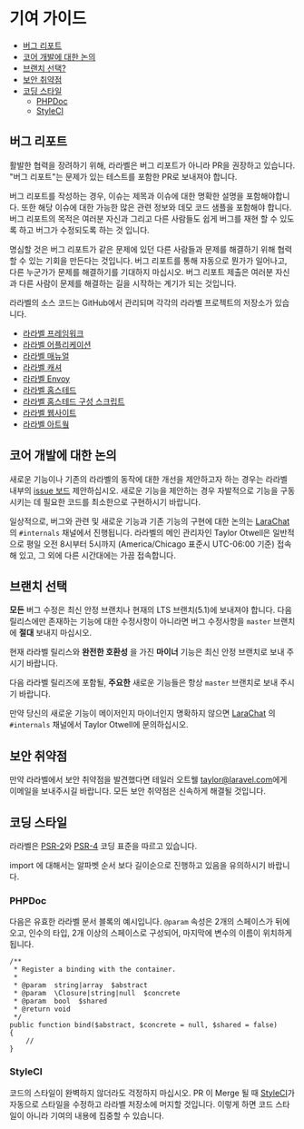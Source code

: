 # 기여 가이드

- [버그 리포트](#bug-reports)
- [코어 개발에 대한 논의](#core-development-discussion)
- [브랜치 선택?](#which-branch)
- [보안 취약점](#security-vulnerabilities)
- [코딩 스타일](#coding-style)
    - [PHPDoc](#phpdoc)
    - [StyleCI](#styleci)

<a name="bug-reports"></a>
## 버그 리포트

활발한 협력을 장려하기 위해, 라라벨은 버그 리포트가 아니라 PR을 권장하고 있습니다. "버그 리포트"는 문제가 있는 테스트를 포함한 PR로 보내져야 합니다. 

버그 리포트를 작성하는 경우, 이슈는 제목과 이슈에 대한 명확한 설명을 포함해야합니다. 또한 해당 이슈에 대한 가능한 많은 관련 정보와 데모 코드 샘플을 포함해야 합니다. 버그 리포트의 목적은 여러분 자신과 그리고 다른 사람들도 쉽게 버그를 재현 할 수 있도록 하고 버그가 수정되도록 하는 것 입니다.

명심할 것은 버그 리포트가 같은 문제에 있던 다른 사람들과 문제를 해결하기 위해 협력 할 수 있는 기회을 만든다는 것입니다. 버그 리포트를 통해 자동으로 뭔가가 일어나고, 다른 누군가가 문제를 해결하기를 기대하지 마십시오. 버그 리포트 제출은 여러분 자신과 다른 사람이 문제를 해결하는 길을 시작하는 계기가 되는 것입니다. 

라라벨의 소스 코드는 GitHub에서 관리되며 각각의 라라벨 프로젝트의 저장소가 있습니다.

- [라라벨 프레임워크](https://github.com/laravel/framework)
- [라라벨 어플리케이션](https://github.com/laravel/laravel)
- [라라벨 매뉴얼](https://github.com/laravel/docs)
- [라라벨 캐셔](https://github.com/laravel/cashier)
- [라라벨 Envoy](https://github.com/laravel/envoy)
- [라라벨 홈스테드](https://github.com/laravel/homestead)
- [라라벨 홈스테드 구성 스크립트](https://github.com/laravel/settler)
- [라라벨 웹사이트](https://github.com/laravel/laravel.com)
- [라라벨 아트웤](https://github.com/laravel/art)

<a name="core-development-discussion"></a>
## 코어 개발에 대한 논의

새로운 기능이나 기존의 라라벨의 동작에 대한 개선을 제안하고자 하는 경우는 라라벨 내부의 [issue 보드](https://github.com/laravel/internals/issues) 제안하십시오. 새로운 기능을 제안하는 경우 자발적으로 기능을 구동 시키는 데 필요한 코드를 최소한으로 구현하시기 바랍니다.

일상적으로, 버그와 관련 및 새로운 기능과 기존 기능의 구현에 대한 논의는 [LaraChat](http://larachat.com)의 `#internals` 채널에서 진행됩니다. 라라벨의 메인 관리자인 Taylor Otwell은 일반적으로 평일 오전 8시부터 5시까지 (America/Chicago 표준시 UTC-06:00 기준) 접속해 있고, 그 외에 다른 시간대에는 가끔 접속합니다.

<a name="which-branch"></a>
## 브랜치 선택

**모든** 버그 수정은 최신 안정 브랜치나 현재의 LTS 브랜치(5.1)에 보내져야 합니다. 다음 릴리스에만 존재하는 기능에 대한 수정사항이 아니라면 버그 수정사항을 `master` 브랜치에 **절대** 보내지 마십시오.

현재 라라벨 릴리스와 **완전한 호환성** 을 가진 **마이너** 기능은 최신 안정 브랜치로 보내 주시기 바랍니다.

다음 라라벨 릴리즈에 포함될, **주요한** 새로운 기능들은 항상 `master` 브랜치로 보내 주시기 바랍니다.

만약 당신의 새로운 기능이 메이저인지 마이너인지 명확하지 않으면 [LaraChat](http://larachat.co) 의 `#internals` 채널에서 Taylor Otwell에 문의하십시오.

<a name="security-vulnerabilities"></a>
## 보안 취약점

만약 라라벨에서 보안 취약점을 발견했다면 테일러 오트웰 <a href="mailto:taylor@laravel.com">taylor@laravel.com</a>에게 이메일을 보내주시길 바랍니다. 모든 보안 취약점은 신속하게 해결될 것입니다. 

<a name="coding-style"></a>
## 코딩 스타일

라라벨은 [PSR-2](https://github.com/php-fig/fig-standards/blob/master/accepted/PSR-2-coding-style-guide.md)와 [PSR-4](https://github.com/php-fig/fig-standards/blob/master/accepted/PSR-4-autoloader.md) 코딩 표준을 따르고 있습니다.

import 에 대해서는 알파벳 순서 보다 길이순으로 진행하고 있음을 유의하시기 바랍니다.

<a name="phpdoc"></a>
### PHPDoc

다음은 유효한 라라벨 문서 블록의 예시입니다. `@param` 속성은 2개의 스페이스가 뒤에 오고, 인수의 타입, 2개 이상의 스페이스로 구성되어, 마지막에 변수의 이름이 위치하게 됩니다. 

    /**
     * Register a binding with the container.
     *
     * @param  string|array  $abstract
     * @param  \Closure|string|null  $concrete
     * @param  bool  $shared
     * @return void
     */
    public function bind($abstract, $concrete = null, $shared = false)
    {
        //
    }

<a name="styleci"></a>
### StyleCI

코드의 스타일이 완벽하지 않더라도 걱정하지 마십시오. PR 이 Merge 될 때 [StyleCI](https://styleci.io/)가 자동으로 스타일을 수정하고 라라벨 저장소에 머지할 것입니다. 이렇게 하면 코드 스타일이 아니라 기여의 내용에 집중할 수 있습니다.
